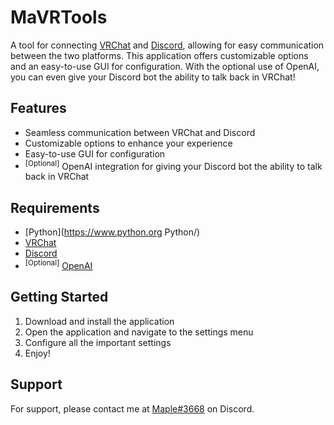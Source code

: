 # MaVRTools
A tool for connecting [VRChat](https://vrchat.com/ "VRChat") and [Discord](https://discord.com/ "Discord"), allowing for easy communication between the two platforms. This application offers customizable options and an easy-to-use GUI for configuration. With the optional use of OpenAI, you can even give your Discord bot the ability to talk back in VRChat!

## Features
+ Seamless communication between VRChat and Discord
+ Customizable options to enhance your experience
+ Easy-to-use GUI for configuration
+ <sup>[Optional]</sup> OpenAI integration for giving your Discord bot the ability to talk back in VRChat

## Requirements
+ [Python](https://www.python.org Python/)
+ [VRChat](https://vrchat.com/ "VRChat")
+ [Discord](https://discord.com/ "Discord")
+ <sup>[Optional]</sup> [OpenAI](https://openai.com/ "OpenAI")

## Getting Started
1. Download and install the application
2. Open the application and navigate to the settings menu
3. Configure all the important settings
4. Enjoy!

## Support
For support, please contact me at [Maple#3668](https://discord.com/users/223644807761887233 "Maple#3668") on Discord.
